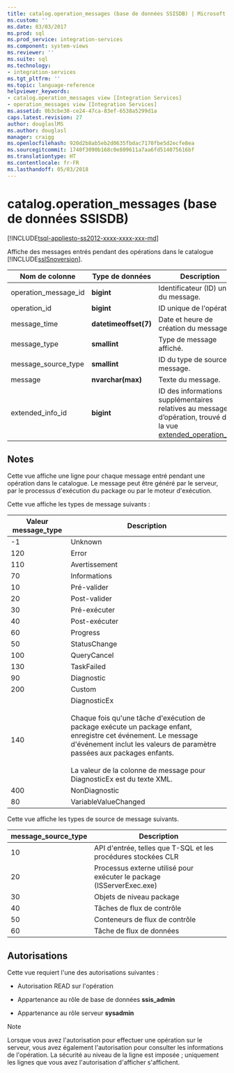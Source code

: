 ```yaml
---
title: catalog.operation_messages (base de données SSISDB) | Microsoft Docs
ms.custom: ''
ms.date: 03/03/2017
ms.prod: sql
ms.prod_service: integration-services
ms.component: system-views
ms.reviewer: ''
ms.suite: sql
ms.technology:
- integration-services
ms.tgt_pltfrm: ''
ms.topic: language-reference
helpviewer_keywords:
- catalog.operation_messages view [Integration Services]
- operation_messages view [Integration Services]
ms.assetid: 0b3cbe38-ce24-47ca-83ef-6538a5299d1a
caps.latest.revision: 27
author: douglaslMS
ms.author: douglasl
manager: craigg
ms.openlocfilehash: 920d2b8ab5eb2d0635fbdac7170fbe5d2ecfe8ea
ms.sourcegitcommit: 1740f3090b168c0e809611a7aa6fd514075616bf
ms.translationtype: HT
ms.contentlocale: fr-FR
ms.lasthandoff: 05/03/2018
---
```

# <a name="catalogoperationmessages-ssisdb-database"></a>catalog.operation_messages (base de données SSISDB)
[!INCLUDE[tsql-appliesto-ss2012-xxxx-xxxx-xxx-md](../../includes/tsql-appliesto-ss2012-xxxx-xxxx-xxx-md.md)]

  Affiche des messages entrés pendant des opérations dans le catalogue [!INCLUDE[ssISnoversion](../../includes/ssisnoversion-md.md)].  
  
|Nom de colonne|Type de données|Description|  
|-----------------|---------------|-----------------|  
|operation_message_id|**bigint**|Identificateur (ID) unique du message.|  
|operation_id|**bigint**|ID unique de l'opération.|  
|message_time|**datetimeoffset(7)**|Date et heure de création du message.|  
|message_type|**smallint**|Type de message affiché.|  
|message_source_type|**smallint**|ID du type de source du message.|  
|message|**nvarchar(max)**|Texte du message.|  
|extended_info_id|**bigint**|ID des informations supplémentaires relatives au message d’opération, trouvé dans la vue [extended_operation_info](../../integration-services/system-views/catalog-extended-operation-info-ssisdb-database.md).|  
  
## <a name="remarks"></a>Notes   
 Cette vue affiche une ligne pour chaque message entré pendant une opération dans le catalogue. Le message peut être généré par le serveur, par le processus d'exécution du package ou par le moteur d'exécution.  
  
 Cette vue affiche les types de message suivants :  
  
|Valeur **message_type**|Description|  
|-----------------------------|-----------------|  
|-1|Unknown|  
|120|Error|  
|110|Avertissement|  
|70|Informations|  
|10|Pré-valider|  
|20|Post-valider|  
|30|Pré-exécuter|  
|40|Post-exécuter|  
|60|Progress|  
|50|StatusChange|  
|100|QueryCancel|  
|130|TaskFailed|  
|90|Diagnostic|  
|200|Custom|  
|140|DiagnosticEx<br /><br /> Chaque fois qu'une tâche d'exécution de package exécute un package enfant, enregistre cet événement. Le message d'événement inclut les valeurs de paramètre passées aux packages enfants.<br /><br /> La valeur de la colonne de message pour DiagnosticEx est du texte XML.|  
|400|NonDiagnostic|  
|80|VariableValueChanged|  
  
 Cette vue affiche les types de source de message suivants.  
  
|**message_source_type**|Description|  
|-------------------------------|-----------------|  
|10|API d'entrée, telles que T-SQL et les procédures stockées CLR|  
|20|Processus externe utilisé pour exécuter le package (ISServerExec.exe)|  
|30|Objets de niveau package|  
|40|Tâches de flux de contrôle|  
|50|Conteneurs de flux de contrôle|  
|60|Tâche de flux de données|  
  
## <a name="permissions"></a>Autorisations  
 Cette vue requiert l'une des autorisations suivantes :  
  
-   Autorisation READ sur l'opération  
  
-   Appartenance au rôle de base de données **ssis_admin**  
  
-   Appartenance au rôle serveur **sysadmin**  
  
> [!NOTE]  
>  Lorsque vous avez l'autorisation pour effectuer une opération sur le serveur, vous avez également l'autorisation pour consulter les informations de l'opération. La sécurité au niveau de la ligne est imposée ; uniquement les lignes que vous avez l'autorisation d'afficher s'affichent.  
  
  
